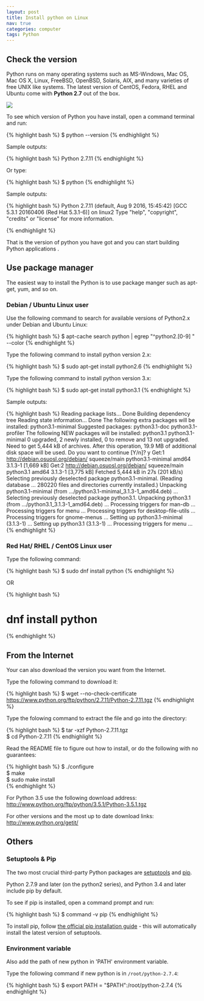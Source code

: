 ```yaml
---
layout: post
title: Install python on Linux
nav: true
categories: computer
tags: Python
---
```


## Check the version
Python runs on many operating systems such as MS-Windows, Mac OS, Mac OS X, Linux, FreeBSD, OpenBSD, Solaris, AIX, and many varieties of free UNIX like systems. The latest version of CentOS, Fedora, RHEL and Ubuntu come with **Python 2.7** out of the box. 

![](https://cdn.fedoramagazine.org/wp-content/uploads/2015/11/Python_logo.png)

To see which version of Python you have install, open a command terminal and run:

{% highlight bash %}
$ python --version
{% endhighlight %}

Sample outputs:

{% highlight bash %}
Python 2.7.11
{% endhighlight %}

Or type:

{% highlight bash %}
$ python
{% endhighlight %}

Sample outputs:

{% highlight bash %}
Python 2.7.11 (default, Aug  9 2016, 15:45:42) 
[GCC 5.3.1 20160406 (Red Hat 5.3.1-6)] on linux2
Type "help", "copyright", "credits" or "license" for more information.
>>> 
{% endhighlight %}

That is the version of python you have got and you can start building Python applications .

## Use package manager
The easiest way to install the Python is to use package manger such as apt-get, yum, and so on.

### Debian / Ubuntu Linux user
Use the following command to search for available versions of Python2.x under Debian and Ubuntu Linux:

{% highlight bash %}
$ apt-cache search python | egrep "^python2.[0-9] " --color
{% endhighlight %}

Type the following command to install python version 2.x:

{% highlight bash %}
$ sudo apt-get install python2.6
{% endhighlight %}

Type the following command to install python version 3.x:

{% highlight bash %}
$ sudo apt-get install python3.1
{% endhighlight %}

Sample outputs:

{% highlight bash %}
Reading package lists... Done
Building dependency tree
Reading state information... Done
The following extra packages will be installed:
  python3.1-minimal
Suggested packages:
  python3.1-doc python3.1-profiler
The following NEW packages will be installed:
  python3.1 python3.1-minimal
0 upgraded, 2 newly installed, 0 to remove and 13 not upgraded.
Need to get 5,444 kB of archives.
After this operation, 19.9 MB of additional disk space will be used.
Do you want to continue [Y/n]? y
Get:1 http://debian.osuosl.org/debian/ squeeze/main python3.1-minimal amd64 3.1.3-1 [1,669 kB]
Get:2 http://debian.osuosl.org/debian/ squeeze/main python3.1 amd64 3.1.3-1 [3,775 kB]
Fetched 5,444 kB in 27s (201 kB/s)
Selecting previously deselected package python3.1-minimal.
(Reading database ... 280220 files and directories currently installed.)
Unpacking python3.1-minimal (from .../python3.1-minimal_3.1.3-1_amd64.deb) ...
Selecting previously deselected package python3.1.
Unpacking python3.1 (from .../python3.1_3.1.3-1_amd64.deb) ...
Processing triggers for man-db ...
Processing triggers for menu ...
Processing triggers for desktop-file-utils ...
Processing triggers for gnome-menus ...
Setting up python3.1-minimal (3.1.3-1) ...
Setting up python3.1 (3.1.3-1) ...
Processing triggers for menu ...
{% endhighlight %}

### Red Hat/ RHEL / CentOS Linux user
Type the following command:

{% highlight bash %}
$ sudo dnf install python
{% endhighlight %}

OR

{% highlight bash %}
# dnf install python
{% endhighlight %}

## From the Internet
Your can also download the version you want from the Internet.

Type the following command to download it:

{% highlight bash %}
$ wget --no-check-certificate https://www.python.org/ftp/python/2.7.11/Python-2.7.11.tgz
{% endhighlight %}

Type the folowing command to extract the file and go into the directory:

{% highlight bash %}
$ tar -xzf Python-2.7.11.tgz  
$ cd Python-2.7.11
{% endhighlight %}

Read the README file to figure out how to install, or do the following with no guarantees:

{% highlight bash %}
$ ./configure  
$ make  
$ sudo make install  
{% endhighlight %}

For Python 3.5 use the following download address:  <http://www.python.org/ftp/python/3.5.1/Python-3.5.1.tgz>

For other versions and the most up to date download links:  <http://www.python.org/getit/>

## Others

### Setuptools & Pip
The two most crucial third-party Python packages are [setuptools](https://pypi.python.org/pypi/setuptools) and [pip](https://pip.pypa.io/en/stable/).

Python 2.7.9 and later (on the python2 series), and Python 3.4 and later include pip by default.

To see if pip is installed, open a command prompt and run:

{% highlight bash %}
$ command -v pip
{% endhighlight %}

To install pip, follow [the official pip installation guide](https://pip.pypa.io/en/latest/installing/) - this will automatically install the latest version of setuptools.

### Environment variable
Also add the path of new python in 'PATH' environment variable. 

Type the following command if new python is in `/root/python-2.7.4`:

{% highlight bash %}
$ export PATH = "$PATH":/root/python-2.7.4
{% endhighlight %}
